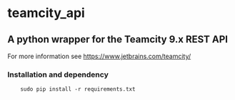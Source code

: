 # teamcity_api


## A python wrapper for the Teamcity 9.x REST API

For more information see https://www.jetbrains.com/teamcity/

### Installation and dependency
		sudo pip install -r requirements.txt
